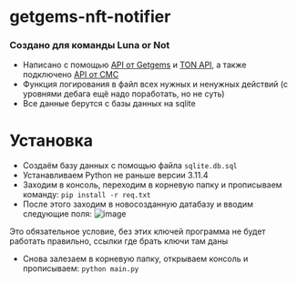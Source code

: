 # getgems-nft-notifier
### Создано для команды Luna or Not
 
- Написано с помощью [API от Getgems](https://api.getgems.io/graphql) и [TON API](https://tonconsole.com), а также подключено [API от CMC]('https://pro.coinmarketcap.com')
- Функция логирования в файл всех нужных и ненужных действий (с уровнями дебага ещё надо поработать, но не суть)
- Все данные берутся с базы данных на sqlite

# Установка
- Создаём базу данных с помощью файла `sqlite.db.sql`
- Устанавливаем Python не раньше версии 3.11.4
- Заходим в консоль, переходим в корневую папку и прописываем команду:
  `pip install -r req.txt`
- После этого заходим в новосозданную датабазу и вводим следующие поля:
![image](https://github.com/user-attachments/assets/5c82561b-c206-4aea-9e39-1fe091397327)

Это обязательное условие, без этих ключей программа не будет работать правильно, ссылки где брать ключи там даны
- Снова залезаем в корневую папку, открываем консоль и прописываем:
  `python main.py`
